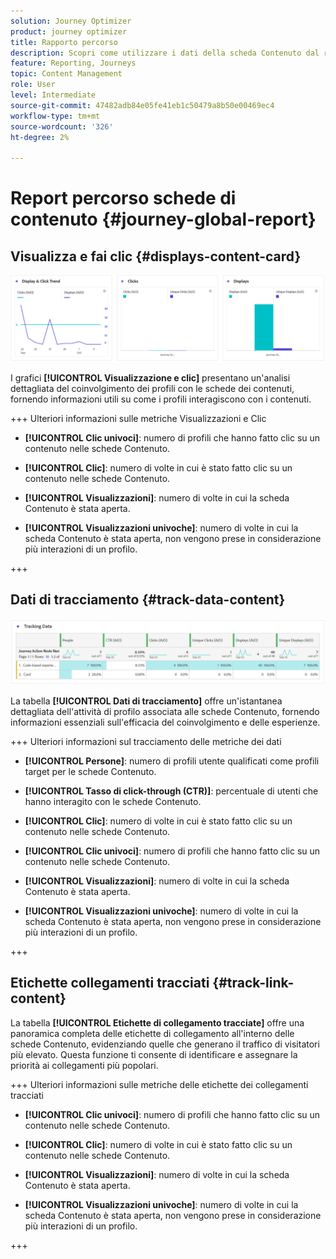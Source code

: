 ```yaml
---
solution: Journey Optimizer
product: journey optimizer
title: Rapporto percorso
description: Scopri come utilizzare i dati della scheda Contenuto dal rapporto percorso
feature: Reporting, Journeys
topic: Content Management
role: User
level: Intermediate
source-git-commit: 47482adb84e05fe41eb1c50479a8b50e00469ec4
workflow-type: tm+mt
source-wordcount: '326'
ht-degree: 2%

---
```


# Report percorso schede di contenuto {#journey-global-report}

## Visualizza e fai clic {#displays-content-card}

![](assets/content-card-jo-display.png)

I grafici **[!UICONTROL Visualizzazione e clic]** presentano un&#39;analisi dettagliata del coinvolgimento dei profili con le schede dei contenuti, fornendo informazioni utili su come i profili interagiscono con i contenuti.

+++ Ulteriori informazioni sulle metriche Visualizzazioni e Clic

* **[!UICONTROL Clic univoci]**: numero di profili che hanno fatto clic su un contenuto nelle schede Contenuto.

* **[!UICONTROL Clic]**: numero di volte in cui è stato fatto clic su un contenuto nelle schede Contenuto.

* **[!UICONTROL Visualizzazioni]**: numero di volte in cui la scheda Contenuto è stata aperta.

* **[!UICONTROL Visualizzazioni univoche]**: numero di volte in cui la scheda Contenuto è stata aperta, non vengono prese in considerazione più interazioni di un profilo.

+++

## Dati di tracciamento {#track-data-content}

![](assets/code-based-tracking-data.png)

La tabella **[!UICONTROL Dati di tracciamento]** offre un&#39;istantanea dettagliata dell&#39;attività di profilo associata alle schede Contenuto, fornendo informazioni essenziali sull&#39;efficacia del coinvolgimento e delle esperienze.

+++ Ulteriori informazioni sul tracciamento delle metriche dei dati

* **[!UICONTROL Persone]**: numero di profili utente qualificati come profili target per le schede Contenuto.

* **[!UICONTROL Tasso di click-through (CTR)]**: percentuale di utenti che hanno interagito con le schede Contenuto.

* **[!UICONTROL Clic]**: numero di volte in cui è stato fatto clic su un contenuto nelle schede Contenuto.

* **[!UICONTROL Clic univoci]**: numero di profili che hanno fatto clic su un contenuto nelle schede Contenuto.

* **[!UICONTROL Visualizzazioni]**: numero di volte in cui la scheda Contenuto è stata aperta.

* **[!UICONTROL Visualizzazioni univoche]**: numero di volte in cui la scheda Contenuto è stata aperta, non vengono prese in considerazione più interazioni di un profilo.

+++

## Etichette collegamenti tracciati {#track-link-content}

La tabella **[!UICONTROL Etichette di collegamento tracciate]** offre una panoramica completa delle etichette di collegamento all&#39;interno delle schede Contenuto, evidenziando quelle che generano il traffico di visitatori più elevato. Questa funzione ti consente di identificare e assegnare la priorità ai collegamenti più popolari.

+++ Ulteriori informazioni sulle metriche delle etichette dei collegamenti tracciati

* **[!UICONTROL Clic univoci]**: numero di profili che hanno fatto clic su un contenuto nelle schede Contenuto.

* **[!UICONTROL Clic]**: numero di volte in cui è stato fatto clic su un contenuto nelle schede Contenuto.

* **[!UICONTROL Visualizzazioni]**: numero di volte in cui la scheda Contenuto è stata aperta.

* **[!UICONTROL Visualizzazioni univoche]**: numero di volte in cui la scheda Contenuto è stata aperta, non vengono prese in considerazione più interazioni di un profilo.

+++
